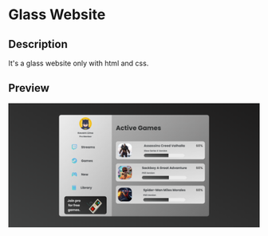 # Glass Website

## Description
It's a glass website only with html and css.

## Preview
![Preview Result](preview_image.png)